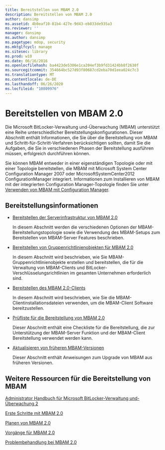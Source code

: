 ```yaml
---
title: Bereitstellen von MBAM 2.0
description: Bereitstellen von MBAM 2.0
author: dansimp
ms.assetid: 4b0eaf10-81b4-427e-9d43-eb833de935a3
ms.reviewer: ''
manager: dansimp
ms.author: dansimp
ms.pagetype: mdop, security
ms.mktglfcycl: manage
ms.sitesec: library
ms.prod: w10
ms.date: 06/16/2016
ms.openlocfilehash: ba4423de5306e1ca204ef3b9fd31424bb8f2630f
ms.sourcegitcommit: 354664bc527d93f80687cd2eba70d1eea024c7c3
ms.translationtype: MT
ms.contentlocale: de-DE
ms.lasthandoff: 06/26/2020
ms.locfileid: "10809976"
---
```

# Bereitstellen von MBAM 2.0


Die Microsoft BitLocker-Verwaltung und-Überwachung (MBAM) unterstützt eine Reihe unterschiedlicher Bereitstellungskonfigurationen. Dieser Abschnitt enthält Informationen, die Sie über die Bereitstellung von MBAM und Schritt-für-Schritt-Verfahren berücksichtigen sollten, damit Sie die Aufgaben, die Sie in verschiedenen Phasen der Bereitstellung ausführen müssen, erfolgreich durchführen können.

Sie können MBAM entweder in einer eigenständigen Topologie oder mit einer Topologie bereitstellen, die MBAM mit Microsoft System Center Configuration Manager 2007 oder MicrosoftSystemCenter2012 ConfigurationManager integriert. Informationen zum Installieren von MBAM mit der integrierten Configuration Manager-Topologie finden Sie unter [Verwenden von MBAM mit Configuration Manager](using-mbam-with-configuration-manager.md).

## Bereitstellungsinformationen


-   [Bereitstellen der Serverinfrastruktur von MBAM 2.0](deploying-the-mbam-20-server-infrastructure-mbam-2.md)

    In diesem Abschnitt werden die verschiedenen Optionen der MBAM-Bereitstellungstopologie sowie die Verwendung des MBAM-Setups zum Bereitstellen von MBAM-Server Features beschrieben.

-   [Bereitstellen von Gruppenrichtlinienobjekten für MBAM 2.0](deploying-mbam-20-group-policy-objects-mbam-2.md)

    In diesem Abschnitt wird beschrieben, wie Sie MBAM-Gruppenrichtlinienobjekte erstellen und bereitstellen, die für die Verwaltung von MBAM-Clients und BitLocker-Verschlüsselungsrichtlinien im gesamten Unternehmen erforderlich sind.

-   [Bereitstellen des MBAM 2.0-Clients](deploying-the-mbam-20-client-mbam-2.md)

    In diesem Abschnitt wird beschrieben, wie Sie die MBAM-Clientinstallationsdateien verwenden, um die MBAM-Client Software bereitzustellen.

-   [Prüfliste für die Bereitstellung von MBAM 2.0](mbam-20-deployment-checklist-mbam-2.md)

    Dieser Abschnitt enthält eine Checkliste für die Bereitstellung, die zur Unterstützung der MBAM-Server Funktion und der MBAM-Client Bereitstellung verwendet werden kann.

-   [Aktualisieren von früheren MBAM-Versionen](upgrading-from-previous-versions-of-mbam.md)

    Dieser Abschnitt enthält Anweisungen zum Upgrade von MBAM aus früheren Versionen.

## Weitere Ressourcen für die Bereitstellung von MBAM


[Administrator Handbuch für Microsoft BitLocker-Verwaltung und-Überwachung 2](index.md)

[Erste Schritte mit MBAM 2.0](getting-started-with-mbam-20-mbam-2.md)

[Planen von MBAM 2.0](planning-for-mbam-20-mbam-2.md)

[Vorgänge für MBAM 2.0](operations-for-mbam-20-mbam-2.md)

[Problembehandlung bei MBAM 2.0](troubleshooting-mbam-20-mbam-2.md)

 

 





